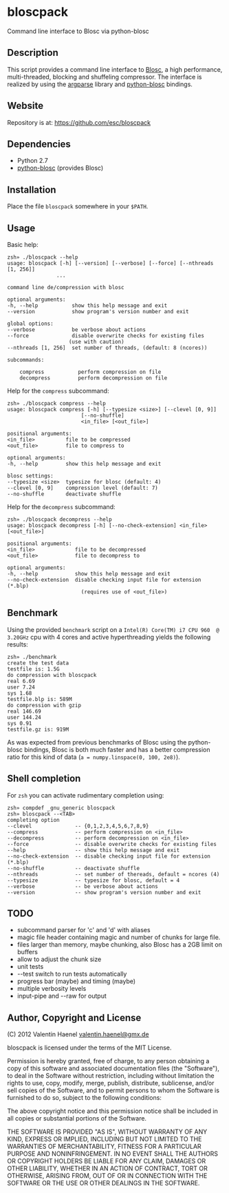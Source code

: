# bloscpack

Command line interface to Blosc via python-blosc

## Description

This script provides a command line interface to
[Blosc](http://blosc.pytables.org/trac), a high performance, multi-threaded,
blocking and shuffeling compressor. The interface is realized by using the
[argparse](http://docs.python.org/dev/library/argparse.html) library
and [python-blosc](https://github.com/FrancescAlted/python-blosc) bindings.

## Website

Repository is at: https://github.com/esc/bloscpack

## Dependencies

* Python 2.7
* [python-blosc](https://github.com/FrancescAlted/python-blosc) (provides Blosc)

## Installation

Place the file ``bloscpack`` somewhere in your ``$PATH``.

## Usage

Basic help:

    zsh» ./bloscpack --help
    usage: bloscpack [-h] [--version] [--verbose] [--force] [--nthreads [1, 256]]
                    ...

    command line de/compression with blosc

    optional arguments:
    -h, --help           show this help message and exit
    --version            show program's version number and exit

    global options:
    --verbose            be verbose about actions
    --force              disable overwrite checks for existing files
                        (use with caution)
    --nthreads [1, 256]  set number of threads, (default: 8 (ncores))

    subcommands:

        compress           perform compression on file
        decompress         perform decompression on file

Help for the ``compress`` subcommand:


    zsh» ./bloscpack compress --help
    usage: bloscpack compress [-h] [--typesize <size>] [--clevel [0, 9]]
                            [--no-shuffle]
                            <in_file> [<out_file>]

    positional arguments:
    <in_file>          file to be compressed
    <out_file>         file to compress to

    optional arguments:
    -h, --help         show this help message and exit

    blosc settings:
    --typesize <size>  typesize for blosc (default: 4)
    --clevel [0, 9]    compression level (default: 7)
    --no-shuffle       deactivate shuffle

Help for the ``decompress`` subcommand:

    zsh» ./bloscpack decompress --help
    usage: bloscpack decompress [-h] [--no-check-extension] <in_file> [<out_file>]

    positional arguments:
    <in_file>             file to be decompressed
    <out_file>            file to decompress to

    optional arguments:
    -h, --help            show this help message and exit
    --no-check-extension  disable checking input file for extension (*.blp)
                            (requires use of <out_file>)

## Benchmark

Using the provided ``benchmark`` script on a ``Intel(R) Core(TM) i7 CPU
960  @ 3.20GHz`` cpu with 4 cores and active hyperthreading yields the
following results:

    zsh» ./benchmark
    create the test data
    testfile is: 1.5G
    do compression with bloscpack
    real 6.69
    user 7.24
    sys 1.68
    testfile.blp is: 589M
    do compression with gzip
    real 146.69
    user 144.24
    sys 0.91
    testfile.gz is: 919M

As was expected from previous benchmarks of Blosc using the python-blosc
bindings, Blosc is both much faster and has a better compression ratio for this
kind of data (``a = numpy.linspace(0, 100, 2e8)``).

## Shell completion

For ``zsh`` you can activate rudimentary completion using:

    zsh» compdef _gnu_generic bloscpack
    zsh» bloscpack --<TAB>
    completing option
    --clevel              -- {0,1,2,3,4,5,6,7,8,9}
    --compress            -- perform compression on <in_file>
    --decompress          -- perform decompression on <in_file>
    --force               -- disable overwrite checks for existing files
    --help                -- show this help message and exit
    --no-check-extension  -- disable checking input file for extension (*.blp)
    --no-shuffle          -- deactivate shuffle
    --nthreads            -- set number of thereads, default = ncores (4)
    --typesize            -- typesize for blosc, default = 4
    --verbose             -- be verbose about actions
    --version             -- show program's version number and exit

## TODO

* subcommand parser for 'c' and 'd' with aliases
* magic file header containing magic and number of chunks for large file.
* files larger than memory, maybe chunking, also Blosc has a 2GB limit on buffers
* allow to adjust the chunk size
* unit tests
* --test switch to run tests automatically
* progress bar (maybe) and timing (maybe)
* multiple verbosity levels
* input-pipe and --raw for output

## Author, Copyright and License

(C) 2012 Valentin Haenel <valentin.haenel@gmx.de>

bloscpack is licensed under the terms of the MIT License.

Permission is hereby granted, free of charge, to any person obtaining a copy of
this software and associated documentation files (the "Software"), to deal in
the Software without restriction, including without limitation the rights to
use, copy, modify, merge, publish, distribute, sublicense, and/or sell copies
of the Software, and to permit persons to whom the Software is furnished to do
so, subject to the following conditions:

The above copyright notice and this permission notice shall be included in all
copies or substantial portions of the Software.

THE SOFTWARE IS PROVIDED "AS IS", WITHOUT WARRANTY OF ANY KIND, EXPRESS OR
IMPLIED, INCLUDING BUT NOT LIMITED TO THE WARRANTIES OF MERCHANTABILITY,
FITNESS FOR A PARTICULAR PURPOSE AND NONINFRINGEMENT. IN NO EVENT SHALL THE
AUTHORS OR COPYRIGHT HOLDERS BE LIABLE FOR ANY CLAIM, DAMAGES OR OTHER
LIABILITY, WHETHER IN AN ACTION OF CONTRACT, TORT OR OTHERWISE, ARISING FROM,
OUT OF OR IN CONNECTION WITH THE SOFTWARE OR THE USE OR OTHER DEALINGS IN THE
SOFTWARE.

